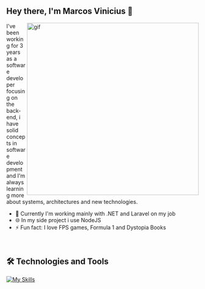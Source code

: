 ## Hey there, I'm Marcos Vinicius 👋

<img src="https://github.com/user-attachments/assets/73b61323-1f24-4cd5-ac1f-213218b494b5" alt="gif" min-width="450px" max-width="450px" width="450px" align="right">

I've been working for 3 years as a software developer focusing on the back-end, i have solid concepts in software development and I'm always learning more about systems, architectures and new technologies.

- 🔭 Currently I'm working mainly with .NET and Laravel on my job 
- 🌐 In my side project i use NodeJS
- ⚡ Fun fact: I love FPS games, Formula 1 and Dystopia Books

<br>

## 🛠️ Technologies and Tools
[![My Skills](https://skillicons.dev/icons?i=dotnet,laravel,nodejs,mysql,redis,aws,github)](https://skillicons.dev)<br><br>

